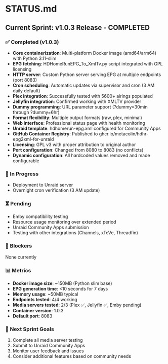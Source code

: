 # STATUS.md

## Current Sprint: v1.0.3 Release - COMPLETED

### ✅ Completed (v1.0.3)
- **Core containerization**: Multi-platform Docker image (amd64/arm64) with Python 3.11-slim
- **EPG fetching**: HDHomeRunEPG_To_XmlTv.py script integrated with GPL licensing
- **HTTP server**: Custom Python server serving EPG at multiple endpoints (port 8083)
- **Cron scheduling**: Automatic updates via supervisor and cron (3 AM daily default)
- **Plex integration**: Successfully tested with 5600+ airings populated
- **Jellyfin integration**: Confirmed working with XMLTV provider
- **Dummy programming**: URL parameter support (?dummy=30min through ?dummy=6hr)
- **Format flexibility**: Multiple output formats (raw, plex, minimal)
- **Web interface**: Professional status page with health monitoring
- **Unraid template**: hdhomerun-epg.xml configured for Community Apps
- **GitHub Container Registry**: Published to ghcr.io/metacolin/hdhr-epg2xml-for-unraid
- **Licensing**: GPL v3 with proper attribution to original author
- **Port configuration**: Changed from 8080 to 8083 (no conflicts)
- **Dynamic configuration**: All hardcoded values removed and made configurable

### 🔄 In Progress
- Deployment to Unraid server
- Overnight cron verification (3 AM update)

### ⏳ Pending
- Emby compatibility testing
- Resource usage monitoring over extended period
- Unraid Community Apps submission
- Testing with other integrations (Channels, xTeVe, Threadfin)

### 🚧 Blockers
None currently

### 📊 Metrics
- **Docker image size**: ~150MB (Python slim base)
- **EPG generation time**: <10 seconds for 7 days
- **Memory usage**: ~50MB typical
- **Endpoints tested**: 4/4 working
- **Media servers tested**: 2/3 (Plex ✅, Jellyfin ✅, Emby pending)
- **Container version**: 1.0.3
- **Default port**: 8083

### 🎯 Next Sprint Goals
1. Complete all media server testing
2. Submit to Unraid Community Apps
3. Monitor user feedback and issues
4. Consider additional features based on community needs